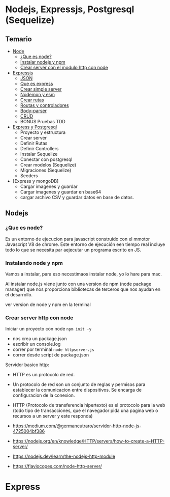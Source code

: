 <!-- @format -->

# Nodejs, Expressjs, Postgresql (Sequelize)

## Temario

- [Node](#Nodejs)
  - [¿Que es node?](#¿Que-es-node?)
  - [Instalar nodejs y npm](#Instalando-node-y-npm)
  - [Crear server con el modulo http con node](#Crear-server-http-con-node)
- [Expressjs](#Expressjs)
  - [JSON](#JSON)
  - [Que es express](#Expres)
  - [Crear simple server](#Express-simple-server)
  - [Nodemon y esm](#Nodemon-esm)
  - [Crear rutas](#Rutas)
  - [Routas y controladores](#Rutas-y-controladores)
  - [Body-parser](#Bodyparser)
  - [CRUD](#CRUD)
  - BONUS Pruebas TDD
- [Express y Postgresql](#Conectar-con-BD-relacional)
  - Proyecto y estructura
  - Crear server
  - Definir Rutas
  - Definir Controllers
  - Instalar Sequelize
  - Conectar con postgresql
  - Crear modelos (Sequelize)
  - Migraciones (Sequelize)
  - Seeders
- [Express y mongoDB]
  - Cargar imagenes y guardar
  - Cargar imagenes y guardar en base64
  - cargar archivo CSV y guardar datos en base de datos.

## Nodejs

### ¿Que es node?

Es un entorno de ejecucion para javascript construido con el mmotor Javascript V8 de chrome.
Este entorno de ejecución een tiempo real incluye todo lo que se necesita par aejecutar un programa escrito en JS.

### Instalando node y npm

Vamos a instalar, para eso necestimaos instalar node, yo lo hare para mac.

Al instalar node.js viene junto con una version de npm (node package manager) que nos proporciona bibliotecas de terceros que nos ayudan en el desarrollo.

ver version de node y npm en la terminal

### Crear server http con node

Iniciar un proyecto con node `npm init -y`

- nos crea un package.json
- escribir un console.log
- correr por terminal `node httpserver.js`
- correr desde script de package.json

Servidor basico http:

- HTTP es un protocolo de red.
- Un protocolo de red son un conjunto de reglas y permisos para establecer la comunicacion entre dispositivos. Se encarga de configuracion de la conexion.
- HTTP (Protocolo de transferencia hipertexto) es el protocolo para la web (todo tipo de transacciones, que el navegador pida una pagina web o recursos a un server y este responda)

- https://medium.com/@germancutraro/servidor-http-node-js-4725004bf386

- https://nodejs.org/en/knowledge/HTTP/servers/how-to-create-a-HTTP-server/

- https://nodejs.dev/learn/the-nodejs-http-module

- https://flaviocopes.com/node-http-server/

# Express
